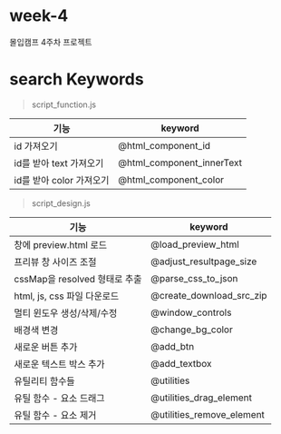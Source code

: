 # week-4
몰입캠프 4주차 프로젝트


# search Keywords

> script_function.js

| 기능 | keyword |
| --- | ------- |
| id 가져오기 | @html_component_id |
| id를 받아 text 가져오기 | @html_component_innerText|
| id를 받아 color 가져오기 | @html_component_color|

> script_design.js

| 기능 | keyword |
| --- | ------- |
| 창에 preview.html 로드 | @load_preview_html |
| 프리뷰 창 사이즈 조절 | @adjust_resultpage_size |
| cssMap을 resolved 형태로 추출 | @parse_css_to_json |
| html, js, css 파일 다운로드 | @create_download_src_zip |
| 멀티 윈도우 생성/삭제/수정 | @window_controls |
| 배경색 변경 | @change_bg_color |
| 새로운 버튼 추가 | @add_btn |
| 새로운 텍스트 박스 추가| @add_textbox |
| 유틸리티 함수들 | @utilities |
| 유틸 함수 - 요소 드래그 | @utilities_drag_element |
| 유틸 함수 - 요소 제거 | @utilities_remove_element |